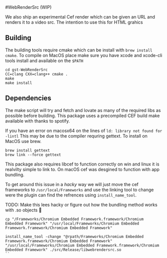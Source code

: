 #WebRenderSrc (WIP)

We also ship an experimental Cef render which can be given an URL and renders it to a video src. The intention to use this for HTML grahics

## Building
The building tools require cmake which can be install with `brew install cmake`. To compile on MacOS place make sure you have xcode and xcode-cli tools install and available on the `$PATH`
```
cd gst-WebRenderSrc
CC=clang CXX=clang++ cmake .
make
make install
```

## Dependencies
The make script will try and fetch and lovate as many of the required libs as possible before building. This package uses a precompiled CEF build make available with thanks to spotify.

If you have an error on macosx64 on the lines of `ld: library not found for -lintl` This may be due to the compiler requring gettext.
To install on MacOS use brew.

```
brew install gettext
brew link --force gettext
```

This package also requires libcef to function correctly on win and linux it is realvilty simple to link to. On macOS cef was desgined to function with app bundling.

To get around this issue in a _hacky_ way we will just move the cef frameworks to `/usr/local/Frameworks` and use the linking tool to change were the plugin can find the refrences using `install_name_tool`.

TODO: Make this lees hacky or figure out how the bundling method works with .so objects 🤔

```
cp "/Frameworks/Chromium Embedded Framework.framework/Chromium Embedded Framework" "/usr/local/Frameworks/Chromium Embedded Framework.framework/Chromium Embedded Framework"

install_name_tool -change "@rpath/Frameworks/Chromium Embedded Framework.framework/Chromium Embedded Framework" "/usr/local/Frameworks/Chromium Embedded Framework.framework/Chromium Embedded Framework" ./src/Release/libwebrendersrc.so
``